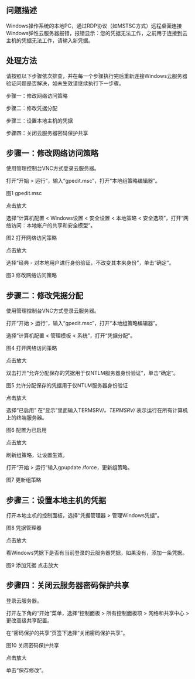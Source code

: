 ## 问题描述

Windows操作系统的本地PC，通过RDP协议（如MSTSC方式）远程桌面连接Windows弹性云服务器报错，报错显示：您的凭据无法工作，之前用于连接到云主机的凭据无法工作，请输入新凭据。

## 处理方法

请按照以下步骤依次排查，并在每一个步骤执行完后重新连接Windows云服务器验证问题是否解决，如未生效请继续执行下一步骤。

步骤一：修改网络访问策略

步骤二：修改凭据分配

步骤三：设置本地主机的凭据

步骤四：关闭云服务器密码保护共享

## 步骤一：修改网络访问策略

使用管理控制台VNC方式登录云服务器。

打开“开始 > 运行”，输入“gpedit.msc”，打开“本地组策略编辑器”。

图1 gpedit.msc

点击放大

选择“计算机配置 < Windows设置 < 安全设置 < 本地策略 < 安全选项”，打开“网络访问：本地帐户的共享和安全模型”。

图2 打开网络访问策略

点击放大

选择“经典 - 对本地用户进行身份验证，不改变其本来身份”，单击“确定”。

图3 修改网络访问策略



## 步骤二：修改凭据分配

使用管理控制台VNC方式登录云服务器。

打开“开始 > 运行”，输入“gpedit.msc”，打开“本地组策略编辑器”。

选择“计算机配置 < 管理模板 < 系统”，打开“凭据分配”。

图4 打开网络访问策略

点击放大

双击打开“允许分配保存的凭据用于仅NTLM服务器身份验证”，单击“确定”。

图5 允许分配保存的凭据用于仅NTLM服务器身份验证

点击放大

选择“已启用” 在“显示”里面输入TERMSRV/*。TERMSRV/* 表示运行在所有计算机上的终端服务器。

图6 配置为已启用

点击放大

刷新组策略，让设置生效。

打开“开始 > 运行”输入gpupdate /force，更新组策略。

图7 更新组策略



## 步骤三：设置本地主机的凭据


打开本地主机的控制面板，选择“凭据管理器 > 管理Windows凭据”。

图8 凭据管理器

点击放大

看Windows凭据下是否有当前登录的云服务器凭据，如果没有，添加一条凭据。


图9 添加凭据
点击放大

## 步骤四：关闭云服务器密码保护共享

登录云服务器。

打开左下角的“开始”菜单，选择“控制面板 > 所有控制面板项 > 网络和共享中心 > 更改高级共享配置。


在“密码保护的共享”页签下选择“关闭密码保护共享”。

图10 关闭密码保护共享

点击放大

单击“保存修改”。
